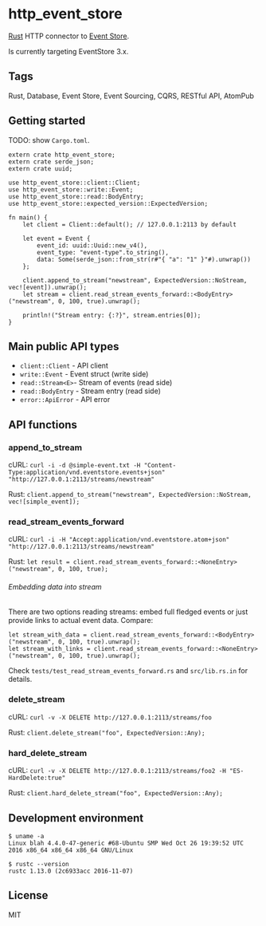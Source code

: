 # http_event_store

[Rust](https://www.rust-lang.org/en-US/) HTTP connector to [Event Store](https://geteventstore.com/).

Is currently targeting EventStore 3.x.

## Tags

Rust, Database, Event Store, Event Sourcing, CQRS, RESTful API, AtomPub
 
## Getting started

TODO: show `Cargo.toml`.

```
extern crate http_event_store;
extern crate serde_json;
extern crate uuid;

use http_event_store::client::Client;
use http_event_store::write::Event;
use http_event_store::read::BodyEntry;
use http_event_store::expected_version::ExpectedVersion;

fn main() {
    let client = Client::default(); // 127.0.0.1:2113 by default

    let event = Event {
        event_id: uuid::Uuid::new_v4(),
        event_type: "event-type".to_string(),
        data: Some(serde_json::from_str(r#"{ "a": "1" }"#).unwrap())
    };

    client.append_to_stream("newstream", ExpectedVersion::NoStream, vec![event]).unwrap();
    let stream = client.read_stream_events_forward::<BodyEntry>("newstream", 0, 100, true).unwrap();

    println!("Stream entry: {:?}", stream.entries[0]);
}
```

## Main public API types

* `client::Client` - API client
* `write::Event` - Event struct (write side)
* `read::Stream<E>`- Stream of events (read side)
* `read::BodyEntry` - Stream entry (read side)
* `error::ApiError` - API error

## API functions

### append_to_stream

cURL: `curl -i -d @simple-event.txt -H "Content-Type:application/vnd.eventstore.events+json" "http://127.0.0.1:2113/streams/newstream"`

Rust: `client.append_to_stream("newstream", ExpectedVersion::NoStream, vec![simple_event]);`

### read_stream_events_forward

cURL: `curl -i -H "Accept:application/vnd.eventstore.atom+json" "http://127.0.0.1:2113/streams/newstream"`

Rust: `let result = client.read_stream_events_forward::<NoneEntry>("newstream", 0, 100, true);`

###### Embedding data into stream

There are two options reading streams: embed full fledged events or just provide links to actual event data. Compare:
```
let stream_with_data = client.read_stream_events_forward::<BodyEntry>("newstream", 0, 100, true).unwrap();
let stream_with_links = client.read_stream_events_forward::<NoneEntry>("newstream", 0, 100, true).unwrap();

```
 
Check `tests/test_read_stream_events_forward.rs` and `src/lib.rs.in` for details.

### delete_stream

cURL: `curl -v -X DELETE http://127.0.0.1:2113/streams/foo`

Rust: `client.delete_stream("foo", ExpectedVersion::Any);`

### hard_delete_stream

cURL: `curl -v -X DELETE http://127.0.0.1:2113/streams/foo2 -H "ES-HardDelete:true"`

Rust: `client.hard_delete_stream("foo", ExpectedVersion::Any);`

## Development environment

```
$ uname -a
Linux blah 4.4.0-47-generic #68-Ubuntu SMP Wed Oct 26 19:39:52 UTC 2016 x86_64 x86_64 x86_64 GNU/Linux

$ rustc --version
rustc 1.13.0 (2c6933acc 2016-11-07)
```

## License

MIT
